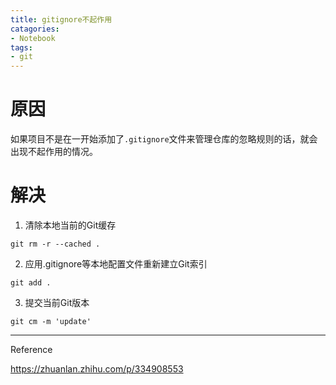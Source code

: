 ```yaml
---
title: gitignore不起作用
catagories:
- Notebook
tags:
- git
---
```


# 原因

如果项目不是在一开始添加了`.gitignore`文件来管理仓库的忽略规则的话，就会出现不起作用的情况。

# 解决

1. 清除本地当前的Git缓存

```
git rm -r --cached .
```

2. 应用.gitignore等本地配置文件重新建立Git索引

```
git add .
```

3. 提交当前Git版本

```
git cm -m 'update'
```







----

Reference

https://zhuanlan.zhihu.com/p/334908553